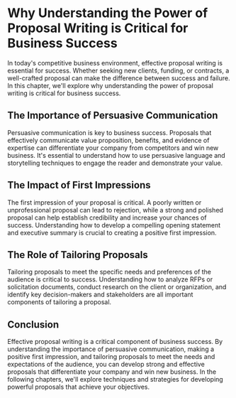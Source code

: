 Why Understanding the Power of Proposal Writing is Critical for Business Success
=========================================================================================================

In today's competitive business environment, effective proposal writing is essential for success. Whether seeking new clients, funding, or contracts, a well-crafted proposal can make the difference between success and failure. In this chapter, we'll explore why understanding the power of proposal writing is critical for business success.

The Importance of Persuasive Communication
------------------------------------------

Persuasive communication is key to business success. Proposals that effectively communicate value proposition, benefits, and evidence of expertise can differentiate your company from competitors and win new business. It's essential to understand how to use persuasive language and storytelling techniques to engage the reader and demonstrate your value.

The Impact of First Impressions
-------------------------------

The first impression of your proposal is critical. A poorly written or unprofessional proposal can lead to rejection, while a strong and polished proposal can help establish credibility and increase your chances of success. Understanding how to develop a compelling opening statement and executive summary is crucial to creating a positive first impression.

The Role of Tailoring Proposals
-------------------------------

Tailoring proposals to meet the specific needs and preferences of the audience is critical to success. Understanding how to analyze RFPs or solicitation documents, conduct research on the client or organization, and identify key decision-makers and stakeholders are all important components of tailoring a proposal.

Conclusion
----------

Effective proposal writing is a critical component of business success. By understanding the importance of persuasive communication, making a positive first impression, and tailoring proposals to meet the needs and expectations of the audience, you can develop strong and effective proposals that differentiate your company and win new business. In the following chapters, we'll explore techniques and strategies for developing powerful proposals that achieve your objectives.
